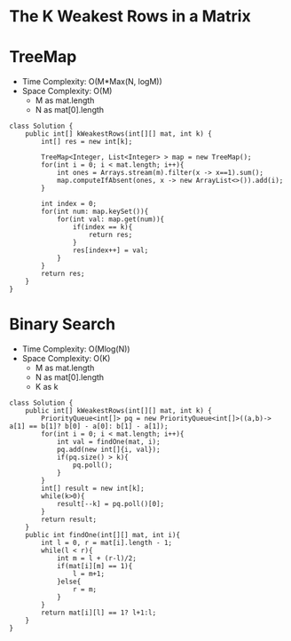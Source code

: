 # The K Weakest Rows in a Matrix
# TreeMap
* Time Complexity: O(M*Max(N, logM))
* Space Complexity: O(M)
	* M as mat.length
	* N as mat[0].length
```
class Solution {
    public int[] kWeakestRows(int[][] mat, int k) {
        int[] res = new int[k];
        
        TreeMap<Integer, List<Integer> > map = new TreeMap();
        for(int i = 0; i < mat.length; i++){
            int ones = Arrays.stream(m).filter(x -> x==1).sum();
            map.computeIfAbsent(ones, x -> new ArrayList<>()).add(i);
        }
        
        int index = 0;
        for(int num: map.keySet()){
            for(int val: map.get(num)){
                if(index == k){
                    return res;
                }
                res[index++] = val;
            }
        }
        return res;
    }
}
```
# Binary Search
* Time Complexity: O(Mlog(N))
* Space Complexity: O(K)
	* M as mat.length
	* N as mat[0].length
	* K as k
```
class Solution {
    public int[] kWeakestRows(int[][] mat, int k) {
        PriorityQueue<int[]> pq = new PriorityQueue<int[]>((a,b)-> a[1] == b[1]? b[0] - a[0]: b[1] - a[1]);
        for(int i = 0; i < mat.length; i++){
            int val = findOne(mat, i);
            pq.add(new int[]{i, val});
            if(pq.size() > k){
                pq.poll();
            }
        }
        int[] result = new int[k];
        while(k>0){
            result[--k] = pq.poll()[0];
        }
        return result;
    }
    public int findOne(int[][] mat, int i){
        int l = 0, r = mat[i].length - 1;
        while(l < r){
            int m = l + (r-l)/2;
            if(mat[i][m] == 1){
                l = m+1;
            }else{
                r = m;
            }
        }
        return mat[i][l] == 1? l+1:l; 
    }
}
```